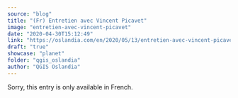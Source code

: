 ```yaml
---
source: "blog"
title: "(Fr) Entretien avec Vincent Picavet"
image: "entretien-avec-vincent-picavet"
date: "2020-04-30T15:12:49"
link: "https://oslandia.com/en/2020/05/13/entretien-avec-vincent-picavet/"
draft: "true"
showcase: "planet"
folder: "qgis_oslandia"
author: "QGIS Oslandia"
---
```


Sorry, this entry is only available in French.
